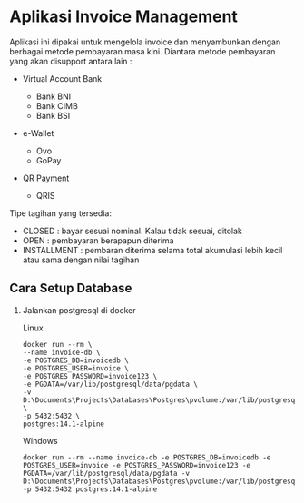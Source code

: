 # Aplikasi Invoice Management #

Aplikasi ini dipakai untuk mengelola invoice dan menyambunkan dengan berbagai metode pembayaran masa kini.
Diantara metode pembayaran yang akan disupport antara lain :

* Virtual Account Bank
  * Bank BNI
  * Bank CIMB
  * Bank BSI

* e-Wallet
  * Ovo
  * GoPay

* QR Payment
  * QRIS

Tipe tagihan yang tersedia:
   * CLOSED : bayar sesuai nominal. Kalau tidak sesuai, ditolak
   * OPEN : pembayaran berapapun diterima
   * INSTALLMENT : pembaran diterima selama total akumulasi lebih kecil atau sama dengan nilai tagihan

  

## Cara Setup Database
1. Jalankan postgresql di docker

   Linux

    ```
    docker run --rm \
    --name invoice-db \
    -e POSTGRES_DB=invoicedb \
    -e POSTGRES_USER=invoice \
    -e POSTGRES_PASSWORD=invoice123 \
    -e PGDATA=/var/lib/postgresql/data/pgdata \
    -v D:\Documents\Projects\Databases\Postgres\pvolume:/var/lib/postgresql/data \
    -p 5432:5432 \
    postgres:14.1-alpine
    ```
   Windows
    ```
    docker run --rm --name invoice-db -e POSTGRES_DB=invoicedb -e POSTGRES_USER=invoice -e POSTGRES_PASSWORD=invoice123 -e PGDATA=/var/lib/postgresql/data/pgdata -v D:\Documents\Projects\Databases\Postgres\pvolume:/var/lib/postgresql/data -p 5432:5432 postgres:14.1-alpine
    ```

 
